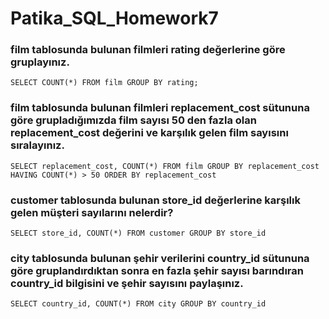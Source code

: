# Patika_SQL_Homework7

### film tablosunda bulunan filmleri rating değerlerine göre gruplayınız.

``` SELECT COUNT(*) FROM film GROUP BY rating; ```

### film tablosunda bulunan filmleri replacement_cost sütununa göre grupladığımızda film sayısı 50 den fazla olan replacement_cost değerini ve karşılık gelen film sayısını sıralayınız.

``` SELECT replacement_cost, COUNT(*) FROM film GROUP BY replacement_cost HAVING COUNT(*) > 50 ORDER BY replacement_cost ``` 

### customer tablosunda bulunan store_id değerlerine karşılık gelen müşteri sayılarını nelerdir?

``` SELECT store_id, COUNT(*) FROM customer GROUP BY store_id ```

### city tablosunda bulunan şehir verilerini country_id sütununa göre gruplandırdıktan sonra en fazla şehir sayısı barındıran country_id bilgisini ve şehir sayısını paylaşınız.

``` SELECT country_id, COUNT(*) FROM city GROUP BY country_id ```



